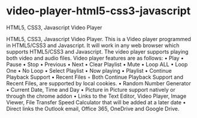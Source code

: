 # video-player-html5-css3-javascript
HTML5, CSS3, Javascript Video Player

HTML5, CSS3, Javascript Video Player.
This is a Video player programmed in HTML5/CSS3 and Javascript.
It will work in any web browser which supports HTML5/CSS3 and Javascript.
The video player supports playing both video and audio files.
Video player features are as follows: 
    • Play
    • Pause
    • Stop
    • Previous
    • Next
    • Clear Playlist
    • Mute
    • Loop ALL
    • Loop One
    • No Loop
    • Select Playlist
    • Now playing
    • Playlist
    • Continue Playback Support
    • Recent Files
        ◦ Both Continue Playback Support and Recent Files, are supported by local cookies.
    • Random Number Generator
    • Current Date, Time and Day
    • Picture in Picture support natively or through the chrome addon
    • Links to the Text Editor, Video Player, Image Viewer, File Transfer Speed Calculator that will be added at a later date
    • Direct links the Outlook email, Office 365, OneDrive and Google Drive.
